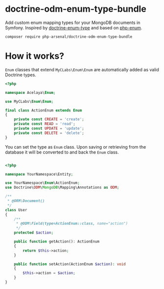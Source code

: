 # doctrine-odm-enum-type-bundle

Add custom enum mapping types for your MongoDB documents in Symfony. Inspired by [doctrine-enum-type](https://github.com/acelaya/doctrine-enum-type) and based on [php-enum](https://github.com/myclabs/php-enum).

`composer require php-arsenal/doctrine-odm-enum-type-bundle`

# How it works?

`Enum` classes that extend `MyCLabs\Enum\Enum` are automatically added as valid Doctrine types.

```php
<?php

namespace Acelaya\Enum;

use MyCLabs\Enum\Enum;

final class ActionEnum extends Enum
{
    private const CREATE = 'create';
    private const READ = 'read';
    private const UPDATE = 'update';
    private const DELETE = 'delete';
}
```

You can set the type as `Enum` class. Upon saving or retrieving from the database it will be converted to and back the `Enum` class.

```php

<?php

namespace YourNamespace\Entity;

use YourNamespace\Enum\ActionEnum;
use Doctrine\ODM\MongoDB\Mapping\Annotations as ODM;

/**
 * @ORM\Document()
 */
class User
{
    /**
     * @ODM\Field(type=ActionEnum::class, name="action")
     */
    protected $action;

    public function getAction(): ActionEnum
    {
        return $this->action;
    }

    public function setAction(ActionEnum $action): void
    {
        $this->action = $action;
    }
}
```
